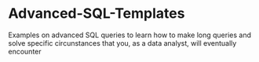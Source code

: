 # Advanced-SQL-Templates
Examples on advanced SQL queries to learn how to make long queries and solve specific circunstances that you, as a data analyst, will eventually encounter
